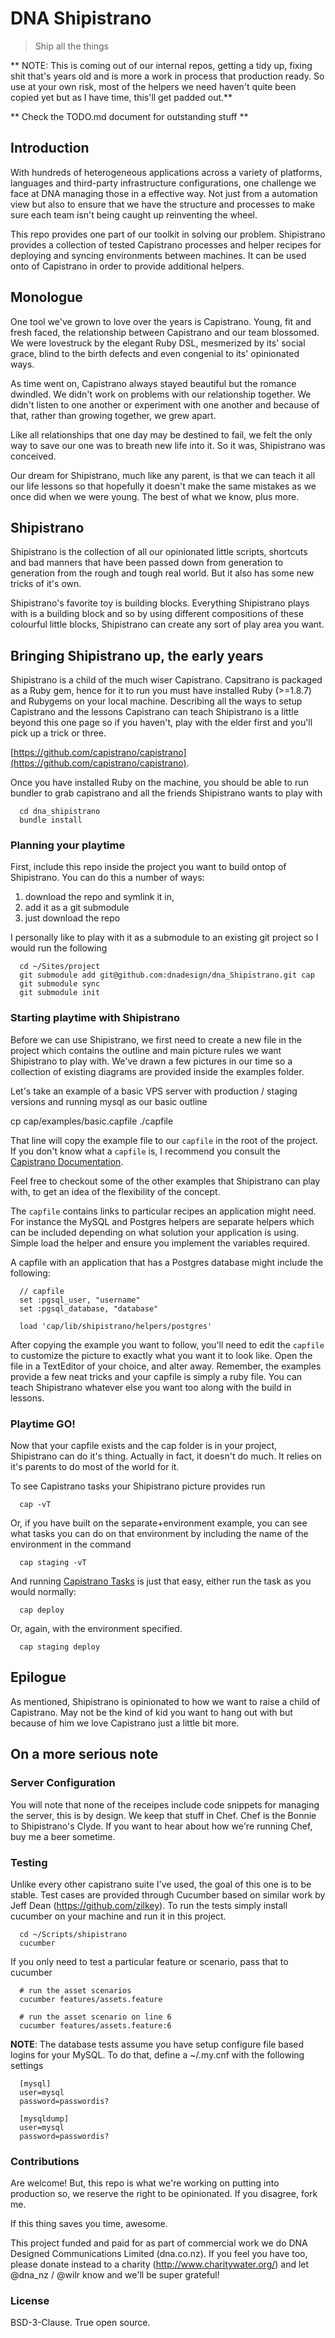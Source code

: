 # DNA Shipistrano

> Ship all the things


** NOTE: This is coming out of our internal repos, getting a tidy up, fixing 
shit that's years old and is more a work in process that production ready. So
use at your own risk, most of the helpers we need haven't quite been copied yet
but as I have time, this'll get padded out.**

** Check the TODO.md document for outstanding stuff **

## Introduction

With hundreds of heterogeneous applications across a variety of platforms, 
languages and third-party infrastructure configurations, one challenge we face 
at DNA managing those in a effective way. Not just from a automation view but
also to ensure that we have the structure and processes to make sure each team
isn't being caught up reinventing the wheel.

This repo provides one part of our toolkit in solving our problem. Shipistrano 
provides a collection of tested Capistrano processes and helper recipes for 
deploying and syncing environments between machines. It can be used onto of 
Capistrano in order to provide additional helpers.

## Monologue

One tool we've grown to love over the years is Capistrano. Young, fit and fresh 
faced, the relationship between Capistrano and our team blossomed. We were 
lovestruck by the elegant Ruby DSL, mesmerized by its' social grace, blind to 
the birth defects and even congenial to its' opinionated ways.

As time went on, Capistrano always stayed beautiful but the romance dwindled. 
We didn't work on problems with our relationship together. We didn't listen to 
one another or experiment with one another and because of that, rather than 
growing together, we grew apart.

Like all relationships that one day may be destined to fail, we felt the only 
way to save our one was to breath new life into it. So it was, Shipistrano was 
conceived.

Our dream for Shipistrano, much like any parent, is that we can teach it all our 
life lessons so that hopefully it doesn't make the same mistakes as we once did 
when we were young. The best of what we know, plus more.

## Shipistrano

Shipistrano is the collection of all our opinionated little scripts, shortcuts 
and bad manners that have been passed down from generation to generation from 
the rough and tough real world. But it also has some new tricks of it's own. 

Shipistrano's favorite toy is building blocks. Everything Shipistrano plays with 
is a building block and so by using different compositions of these colourful 
little blocks, Shipistrano can create any sort of play area you want.

## Bringing Shipistrano up, the early years

Shipistrano is a child of the much wiser Capistrano. Capsitrano is packaged as
a Ruby gem, hence for it to run you must have installed Ruby (>=1.8.7) and 
Rubygems on your local machine. Describing all the ways to setup Capistrano and 
the lessons Capistrano can teach Shipistrano is a little beyond this one page so 
if you haven't, play with the elder first and you'll pick up a trick or three. 

[https://github.com/capistrano/capistrano](https://github.com/capistrano/capistrano). 

Once you have installed Ruby on the machine, you should be able to run bundler
to grab capistrano and all the friends Shipistrano wants to play with

```
  cd dna_shipistrano
  bundle install
```

### Planning your playtime

First, include this repo inside the project you want to build ontop of 
Shipistrano. You can do this a number of ways:

  1) download the repo and symlink it in,
  2) add it as a git submodule
  3) just download the repo

I personally like to play with it as a submodule to an existing git project so
I would run the following

```
  cd ~/Sites/project
  git submodule add git@github.com:dnadesign/dna_Shipistrano.git cap
  git submodule sync
  git submodule init
```
  
### Starting playtime with Shipistrano

Before we can use Shipistrano, we first need to create a new file in the project 
which contains the outline and main picture rules we want Shipistrano to play 
with. We've drawn a few pictures in our time so a collection of existing 
diagrams are provided inside the examples folder.

Let's take an example of a basic VPS server with production / staging versions
and running mysql as our basic outline

  cp cap/examples/basic.capfile ./capfile

That line will copy the example file to our `capfile` in the root of the 
project. If you don't know what a `capfile` is, I recommend you consult the
[Capistrano Documentation](https://github.com/capistrano/capistrano). 
  
Feel free to checkout some of the other examples that Shipistrano can play with,
to get an idea of the flexibility of the concept.

The `capfile` contains links to particular recipes an application might need. 
For instance the MySQL and Postgres helpers are separate helpers which can be
included depending on what solution your application is using. Simple load the
helper and ensure you implement the variables required.

A capfile with an application that has a Postgres database might include the
following:

```
  // capfile
  set :pgsql_user, "username"
  set :pgsql_database, "database"

  load 'cap/lib/shipistrano/helpers/postgres'
```

After copying the example you want to follow, you'll need to edit the `capfile`
to customize the picture to exactly what you want it to look like. Open the file
in a TextEditor of your choice, and alter away. Remember, the examples provide
a few neat tricks and your capfile is simply a ruby file. You can teach 
Shipistrano whatever else you want too along with the build in lessons.

### Playtime GO!

Now that your capfile exists and the cap folder is in your project, Shipistrano
can do it's thing. Actually in fact, it doesn't do much. It relies on it's 
parents to do most of the world for it. 

To see Capistrano tasks your Shipistrano picture provides run

```
  cap -vT
```

Or, if you have built on the separate+environment example, you can see what
tasks you can do on that environment by including the name of the environment in
the command

```
  cap staging -vT
```

And running [Capistrano Tasks](https://github.com/capistrano/capistrano/wiki/Capistrano-Tasks)
is just that easy, either run the task as you would normally:

```
  cap deploy
```

Or, again, with the environment specified.

```
  cap staging deploy
```

## Epilogue

As mentioned, Shipistrano is opinionated to how we want to raise a child of 
Capistrano. May not be the kind of kid you want to hang out with but because of
him we love Capistrano just a little bit more.

## On a more serious note

### Server Configuration

You will note that none of the receipes include code snippets for managing the
server, this is by design. We keep that stuff in Chef. Chef is the Bonnie to
Shipistrano's Clyde. If you want to hear about how we're running Chef, buy me
a beer sometime.

### Testing

Unlike every other capistrano suite I've used, the goal of this one is to be 
stable. Test cases are provided through Cucumber based on similar work by
Jeff Dean (https://github.com/zilkey). To run the tests simply install cucumber
on your machine and run it in this project.

```
  cd ~/Scripts/shipistrano
  cucumber
```

If you only need to test a particular feature or scenario, pass that to cucumber

```
  # run the asset scenarios
  cucumber features/assets.feature

  # run the asset scenario on line 6
  cucumber features/assets.feature:6
```

**NOTE**: The database tests assume you have setup configure file based logins
for your MySQL. To do that, define a ~/.my.cnf with the following settings

```
  [mysql]
  user=mysql
  password=passwordis?

  [mysqldump]
  user=mysql
  password=passwordis?
```

### Contributions

Are welcome! But, this repo is what we're working on putting into production so,
we reserve the right to be opinionated. If you disagree, fork me.

If this thing saves you time, awesome.

This project funded and paid for as part of commercial work we do DNA Designed 
Communications Limited (dna.co.nz). If you feel you have too, please donate 
instead to a charity (http://www.charitywater.org/) and let @dna_nz / @wilr
know and we'll be super grateful!

### License

BSD-3-Clause. True open source.  
